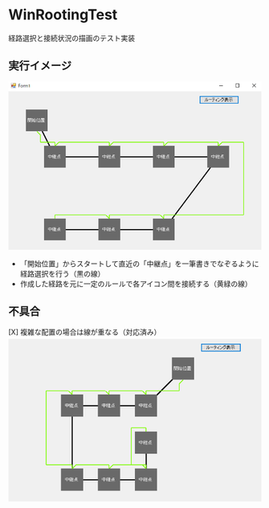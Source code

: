 # WinRootingTest
経路選択と接続状況の描画のテスト実装

## 実行イメージ
![ss.png](ss.png)  
* 「開始位置」からスタートして直近の「中継点」を一筆書きでなぞるように経路選択を行う（黒の線）
* 作成した経路を元に一定のルールで各アイコン間を接続する（黄緑の線）

## 不具合
[X] 複雑な配置の場合は線が重なる（対応済み）  
![fail.png](fail.png)  
